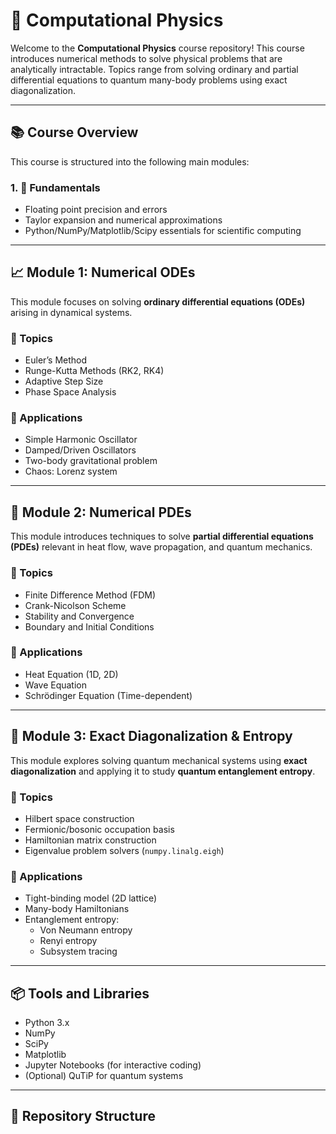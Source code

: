 
# 🧮 Computational Physics 

Welcome to the **Computational Physics** course repository! This course introduces numerical methods to solve physical problems that are analytically intractable. Topics range from solving ordinary and partial differential equations to quantum many-body problems using exact diagonalization.

---

## 📚 Course Overview

This course is structured into the following main modules:

### 1. 🧠 Fundamentals
- Floating point precision and errors
- Taylor expansion and numerical approximations
- Python/NumPy/Matplotlib/Scipy essentials for scientific computing

---

## 📈 Module 1: Numerical ODEs

This module focuses on solving **ordinary differential equations (ODEs)** arising in dynamical systems.

### 🔧 Topics
- Euler’s Method
- Runge-Kutta Methods (RK2, RK4)
- Adaptive Step Size
- Phase Space Analysis

### 📘 Applications
- Simple Harmonic Oscillator
- Damped/Driven Oscillators
- Two-body gravitational problem
- Chaos: Lorenz system

---

## 🌊 Module 2: Numerical PDEs

This module introduces techniques to solve **partial differential equations (PDEs)** relevant in heat flow, wave propagation, and quantum mechanics.

### 🔧 Topics
- Finite Difference Method (FDM)
- Crank-Nicolson Scheme
- Stability and Convergence
- Boundary and Initial Conditions

### 📘 Applications
- Heat Equation (1D, 2D)
- Wave Equation
- Schrödinger Equation (Time-dependent)

---

## 🧬 Module 3: Exact Diagonalization & Entropy

This module explores solving quantum mechanical systems using **exact diagonalization** and applying it to study **quantum entanglement entropy**.

### 🔧 Topics
- Hilbert space construction
- Fermionic/bosonic occupation basis
- Hamiltonian matrix construction
- Eigenvalue problem solvers (`numpy.linalg.eigh`)

### 📘 Applications
- Tight-binding model (2D lattice)
- Many-body Hamiltonians
- Entanglement entropy:
  - Von Neumann entropy
  - Renyi entropy
  - Subsystem tracing

---

## 📦 Tools and Libraries

- Python 3.x
- NumPy
- SciPy
- Matplotlib
- Jupyter Notebooks (for interactive coding)
- (Optional) QuTiP for quantum systems

---

## 📁 Repository Structure
